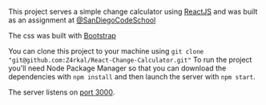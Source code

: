 This project serves a simple change calculator using [ReactJS](https://reactjs.org/) and was built as an assignment at [@SanDiegoCodeSchool](https://github.com/SanDiegoCodeSchool)

The css was built with [Bootstrap](https://getbootstrap.com/docs/3.4/getting-started/)

You can clone this project to your machine using `git clone "git@github.com:Z4rkal/React-Change-Calculator.git"`
To run the project you'll need Node Package Manager so that you can download the dependencies with `npm install` and then 
launch the server with `npm start`.

The server listens on [port 3000](localhost:3000).

